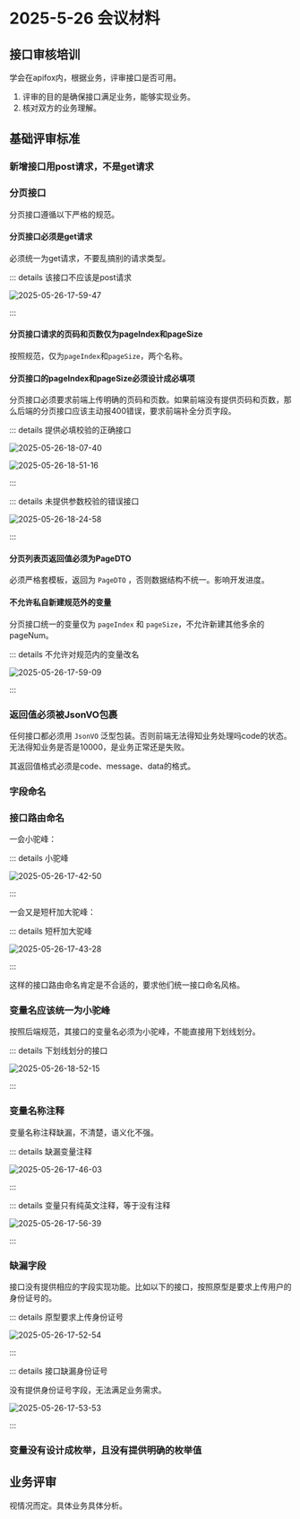 # 2025-5-26 会议材料

## 接口审核培训

学会在apifox内，根据业务，评审接口是否可用。

1. 评审的目的是确保接口满足业务，能够实现业务。
2. 核对双方的业务理解。

## 基础评审标准

### 新增接口用post请求，不是get请求

### 分页接口

分页接口遵循以下严格的规范。

#### 分页接口必须是get请求

必须统一为get请求，不要乱搞别的请求类型。

::: details 该接口不应该是post请求

![2025-05-26-17-59-47](https://s2.loli.net/2025/05/26/K2W5DTrFlm4EXAV.png)

:::

#### 分页接口请求的页码和页数仅为pageIndex和pageSize

按照规范，仅为`pageIndex`和`pageSize`，两个名称。

#### 分页接口的pageIndex和pageSize必须设计成必填项

分页接口必须要求前端上传明确的页码和页数。如果前端没有提供页码和页数，那么后端的分页接口应该主动报400错误，要求前端补全分页字段。

::: details 提供必填校验的正确接口

![2025-05-26-18-07-40](https://s2.loli.net/2025/05/26/GtaVBbDuwhiSxdp.png)

![2025-05-26-18-51-16](https://s2.loli.net/2025/05/26/x6iWJYphQVFePwT.png)

:::

::: details 未提供参数校验的错误接口

![2025-05-26-18-24-58](https://s2.loli.net/2025/05/26/mvhEkezPb9FGtWI.png)

:::

#### 分页列表页返回值必须为PageDTO

必须严格套模板，返回为 `PageDTO` ，否则数据结构不统一。影响开发进度。

#### 不允许私自新建规范外的变量

分页接口统一的变量仅为 `pageIndex` 和 `pageSize`，不允许新建其他多余的 pageNum。

::: details 不允许对规范内的变量改名

![2025-05-26-17-59-09](https://s2.loli.net/2025/05/26/gbO9efp5lIjqnQo.png)

:::

### 返回值必须被JsonVO包裹

任何接口都必须用 `JsonVO` 泛型包装。否则前端无法得知业务处理吗code的状态。无法得知业务是否是10000，是业务正常还是失败。

其返回值格式必须是code、message、data的格式。

### 字段命名

### 接口路由命名

一会小驼峰：

::: details 小驼峰

![2025-05-26-17-42-50](https://s2.loli.net/2025/05/26/RYamsqUQ8zL2Zh6.png)

:::

一会又是短杆加大驼峰：

::: details 短杆加大驼峰

![2025-05-26-17-43-28](https://s2.loli.net/2025/05/26/FjwD7YHvorumkVx.png)

:::

这样的接口路由命名肯定是不合适的，要求他们统一接口命名风格。

### 变量名应该统一为小驼峰

按照后端规范，其接口的变量名必须为小驼峰，不能直接用下划线划分。

::: details 下划线划分的接口

![2025-05-26-18-52-15](https://s2.loli.net/2025/05/26/O53aQcXtk2epVUj.png)

:::

### 变量名称注释

变量名称注释缺漏，不清楚，语义化不强。

::: details 缺漏变量注释

![2025-05-26-17-46-03](https://s2.loli.net/2025/05/26/ajoNKIG6gCTJiDb.png)

:::

::: details 变量只有纯英文注释，等于没有注释

![2025-05-26-17-56-39](https://s2.loli.net/2025/05/26/ch7OXC1RnYxFZev.png)

:::

### 缺漏字段

接口没有提供相应的字段实现功能。比如以下的接口，按照原型是要求上传用户的身份证号的。

::: details 原型要求上传身份证号

![2025-05-26-17-52-54](https://s2.loli.net/2025/05/26/ZRcuvqDL9FeQAgV.png)

:::

::: details 接口缺漏身份证号

没有提供身份证号字段，无法满足业务需求。

![2025-05-26-17-53-53](https://s2.loli.net/2025/05/26/7IMyAjwa4FlPNxR.png)

:::

### 变量没有设计成枚举，且没有提供明确的枚举值

## 业务评审

视情况而定。具体业务具体分析。
